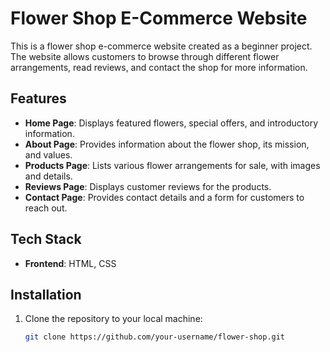 # Flower Shop E-Commerce Website

This is a flower shop e-commerce website created as a beginner project. The website allows customers to browse through different flower arrangements, read reviews, and contact the shop for more information.

## Features

- **Home Page**: Displays featured flowers, special offers, and introductory information.
- **About Page**: Provides information about the flower shop, its mission, and values.
- **Products Page**: Lists various flower arrangements for sale, with images and details.
- **Reviews Page**: Displays customer reviews for the products.
- **Contact Page**: Provides contact details and a form for customers to reach out.

## Tech Stack

- **Frontend**: HTML, CSS

## Installation

1. Clone the repository to your local machine:
   ```bash
   git clone https://github.com/your-username/flower-shop.git
